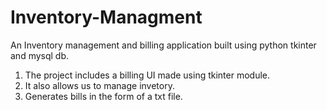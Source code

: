 # Inventory-Managment
An Inventory management and billing application built using python tkinter and mysql db.
1. The project includes a billing UI made using tkinter module.
2. It also allows us to manage invetory.
3. Generates bills in the form of a txt file.

